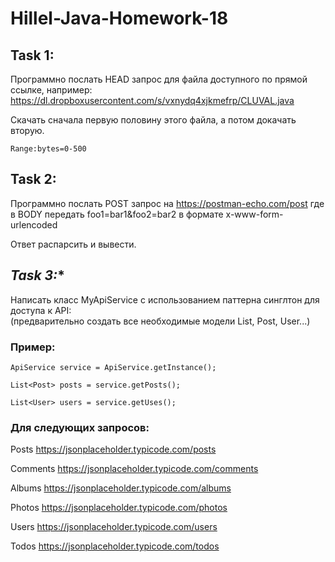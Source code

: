 # Hillel-Java-Homework-18

## **Task 1:**   
Программно послать HEAD запрос для файла доступного по прямой ссылке, например:  
https://dl.dropboxusercontent.com/s/vxnydq4xjkmefrp/CLUVAL.java  

Скачать сначала первую половину этого файла, а потом докачать вторую.  
```
Range:bytes=0-500
```

## **Task 2:**   
Программно послать POST запрос на https://postman-echo.com/post где в BODY передать foo1=bar1&foo2=bar2 в формате x-www-form-urlencoded  

Ответ распарсить и вывести.  

## **Task 3*:**   
Написать класс MyApiService с использованием паттерна синглтон для доступа к API:  
(предварительно создать все необходимые модели List, Post, User...)  


### **Пример:**  
```
ApiService service = ApiService.getInstance();

List<Post> posts = service.getPosts();

List<User> users = service.getUses();
```


### **Для следующих запросов:**  

Posts https://jsonplaceholder.typicode.com/posts

Comments https://jsonplaceholder.typicode.com/comments

Albums https://jsonplaceholder.typicode.com/albums

Photos https://jsonplaceholder.typicode.com/photos

Users https://jsonplaceholder.typicode.com/users

Todos https://jsonplaceholder.typicode.com/todos
